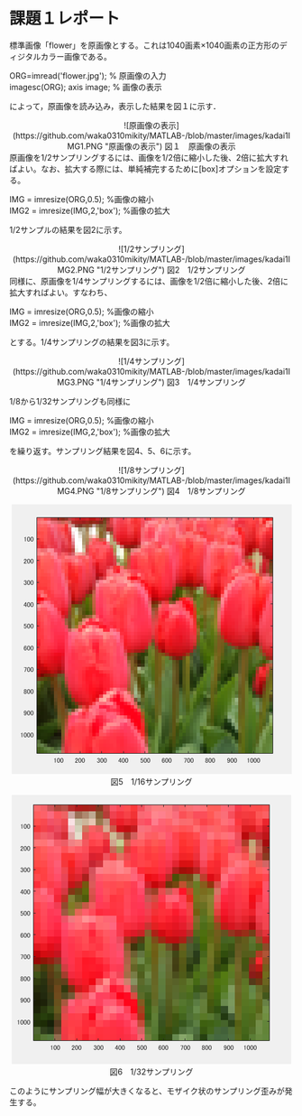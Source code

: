 # 課題１レポート
標準画像「flower」を原画像とする。これは1040画素×1040画素の正方形のディジタルカラー画像である。  

ORG=imread('flower.jpg'); % 原画像の入力  
imagesc(ORG); axis image; % 画像の表示

によって，原画像を読み込み，表示した結果を図１に示す．  
<div style="text-align: center;">
![原画像の表示](https://github.com/waka0310mikity/MATLAB-/blob/master/images/kadai1IMG1.PNG "原画像の表示")  
図１　原画像の表示
</div>
原画像を1/2サンプリングするには、画像を1/2倍に縮小した後、2倍に拡大すればよい。なお、拡大する際には、単純補完するために[box]オプションを設定する。  

IMG = imresize(ORG,0.5); %画像の縮小  
IMG2 = imresize(IMG,2,'box'); %画像の拡大  

1/2サンプルの結果を図2に示す。  
<div style="text-align: center;">
![1/2サンプリング](https://github.com/waka0310mikity/MATLAB-/blob/master/images/kadai1IMG2.PNG "1/2サンプリング")  
図2　1/2サンプリング
</div>
同様に、原画像を1/4サンプリングするには、画像を1/2倍に縮小した後、2倍に拡大すればよい。すなわち、  

IMG = imresize(ORG,0.5); %画像の縮小  
IMG2 = imresize(IMG,2,'box'); %画像の拡大  

とする。1/4サンプリングの結果を図3に示す。  

<div style="text-align: center;">
![1/4サンプリング](https://github.com/waka0310mikity/MATLAB-/blob/master/images/kadai1IMG3.PNG "1/4サンプリング")  
図3　1/4サンプリング
</div>

1/8から1/32サンプリングも同様に  

IMG = imresize(ORG,0.5); %画像の縮小  
IMG2 = imresize(IMG,2,'box'); %画像の拡大  

を繰り返す。サンプリング結果を図4、5、6に示す。

<div style="text-align: center;">
![1/8サンプリング](https://github.com/waka0310mikity/MATLAB-/blob/master/images/kadai1IMG4.PNG "1/8サンプリング")  
図4　1/8サンプリング  

![1/16サンプリング](https://github.com/waka0310mikity/MATLAB-/blob/master/images/kadai1IMG5.PNG "1/16サンプリング")  
図5　1/16サンプリング  

![1/32サンプリング](https://github.com/waka0310mikity/MATLAB-/blob/master/images/kadai1IMG6.PNG "1/32サンプリング")  
図6　1/32サンプリング  
</div>

このようにサンプリング幅が大きくなると、モザイク状のサンプリング歪みが発生する。
